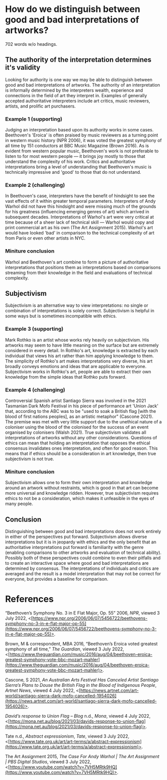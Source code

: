 # How do we distinguish between good and bad interpretations of artworks?
702 words w/o headings.
## The authority of the interpretation determines it's validity
Looking for authority is one way we may be able to distinguish between good and bad interpretations of artworks. The authority of an interpretation is informally determined by the interpreters wealth, experience and connections in the field of art they interpret in. Examples of generally accepted authoritative interpreters include art critics, music reviewers, artists, and prolific art purchasers.  
### Example 1 (supporting)
Judging an interpretation based upon its authority works in some cases. Beethoven's 'Eroica' is often praised by music reviewers as a turning point in western music history (NPR 2006), it was voted the greatest symphony of all time by 151 conductors at BBC Music Magazine (Brown 2016). As is evident from western popular music, Beethoven's work is not preferable to listen to for most western people — it brings joy mostly to those that understand the complexity of his work. Critics and authoritative interpretations bring a level of understanding that Beethoven's music is technically impressive and 'good' to those that do not understand.
### Example 2 (challenging)
In Beethoven's case, interpreters have the benefit of hindsight to see the vast effects of it within greater temporal parameters. Interpreters of Andy Warhol did not have this hindsight and were missing much of the grounds for his greatness (influencing emerging genres of art) which arrived in subsequent decades. Interpretations of Warhol's art were very critical at time because of a sheer lack of technical skill — Warhol would copy and print commercial art as his own (The Art Assignment 2015). Warhol's art would have looked 'bad' in comparison to the technical complexity of art from Paris or even other artists in NYC. 
### Miniture conclusion
Warhol and Beethoven's art combine to form a picture of authoritative interpretations that positions them as interpretations based on comparisons streaming from their knowledge in the field and evaluations of technical complexity. 
## Subjectivism
Subjectivism is an alternative way to view interpretations: no single or combination of interpretations is solely correct. Subjectivism is helpful in some ways but is sometimes incompatible with ethics.
### Example 3 (supporting)
Mark Rothko is an artist whose works rely heavily on subjectivism. His artworks may seem to have little meaning on the surface but are extremely considered in every detail. In Rothko's art, knowledge is  extracted by each individual that views his art rather than him applying knowledge to them. The simplicity of Rothko's art makes interpretations very diverse, his art broadly conveys emotions and ideas that are applicable to everyone. Subjectivism works in Rothko's art, people are able to extract their own knowledge from the simple ideas that Rothko puts forward. 
### Example 4 (challenging)
 Controversial Spanish artist Santiago Sierra was involved in the 2021 Tasmanian Dark Mofo Festival in his piece of performance art 'Union Jack' that, according to the ABC was to be "used to soak a British flag [with the blood of first nations peoples], as an artistic metaphor" (Cascone 2021). The premise was met with very little support due to the unethical nature of a coloniser using the blood of the colonised for the success of an event organised by colonisers (Walsh 2021). True subjectivism validates all interpretations of artworks without any other considerations. Questions of ethics can mean that holding an interpretation that opposes the ethical consensus invalidates ones interpretation, and often for good reason. This means that if ethics should be a consideration in art knowledge, then true subjectivism is not true. 
### Miniture conclusion
Subjectivism allows one to form their own interpretation and knowledge around an artwork without restraints, which is good in that art can become more universal and knowledge ridden. However, true subjectivism requires ethics to not be a consideration, which makes it unfeasible in the eyes of many people.
## Conclusion
Distinguishing between good and bad interpretations does not work entirely in either of the perspectives put forward. Subjectivism allows diverse interpretations but it is in jeopardy with ethics and the only benefit that an authoritative interpretations put forward is familiarity with the genre (enabling comparisons to other artworks and evaluation of technical ability). Possibly both of these perspectives could combine to even their pitfalls and to create an interactive space where good and bad interpretations are determined by consensus. The interpretations of individuals and critics are averaged and the result is a model interpretation that may not be correct for everyone, but provides a baseline for comparison.
# References 
“Beethoven’s Symphony No. 3 in E Flat Major, Op. 55” 2006, _NPR_, viewed 3 July 2022, <[https://www.npr.org/2006/06/07/5456722/beethovens-symphony-no-3-in-e-flat-major-op-55](https://www.npr.org/2006/06/07/5456722/beethovens-symphony-no-3-in-e-flat-major-op-55)>.

Brown, M & correspondent, MBA 2016, “Beethoven’s Eroica voted greatest symphony of all time,” _The Guardian_, viewed 3 July 2022, <[https://www.theguardian.com/music/2016/aug/04/beethoven-eroica-greatest-symphony-vote-bbc-mozart-mahler](https://www.theguardian.com/music/2016/aug/04/beethoven-eroica-greatest-symphony-vote-bbc-mozart-mahler)>.

Cascone, S 2021, _An Australian Arts Festival Has Canceled Artist Santiago Sierra’s Plans to Douse the British Flag in the Blood of Indigenous People_, _Artnet News_, viewed 4 July 2022, <[https://news.artnet.com/art-world/santiago-sierra-dark-mofo-cancelled-1954026](https://news.artnet.com/art-world/santiago-sierra-dark-mofo-cancelled-1954026)>.

_David’s response to Union Flag – Blog_ n.d., _Mona_, viewed 4 July 2022, <[https://mona.net.au/blog/2021/03/davids-response-to-union-flag](https://mona.net.au/blog/2021/03/davids-response-to-union-flag)>.

Tate n.d., _Abstract expressionism_, _Tate_, viewed 3 July 2022, <[https://www.tate.org.uk/art/art-terms/a/abstract-expressionism](https://www.tate.org.uk/art/art-terms/a/abstract-expressionism)>.

The Art Assignment 2015, _The Case For Andy Warhol | The Art Assignment | PBS Digital Studios_, viewed 3 July 2022, <[https://www.youtube.com/watch?v=7VH5MRtk9HQ](https://www.youtube.com/watch?v=7VH5MRtk9HQ)>.